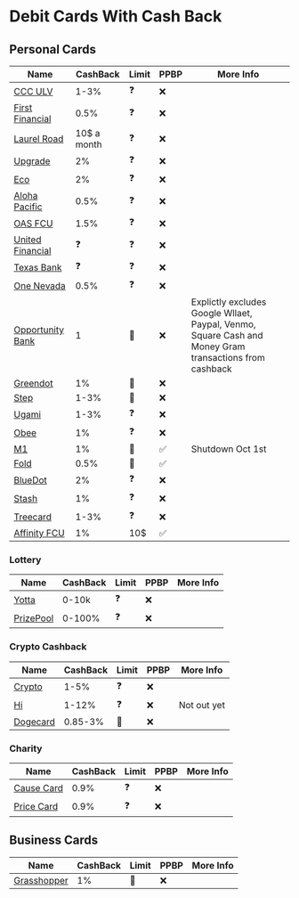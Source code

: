 # Debit Cards With Cash Back


## Personal Cards
|Name|CashBack|Limit|PPBP|More Info|
|---|---|---|---|---|
|[CCC ULV](https://ccculv.org)|1-3%|:question:|:x:|
|[First Financial](https://firstfinancial.org)|0.5%|:question:|:x:|
|[Laurel Road](https://laurelroad.com)|10$ a month|:question:|:x:|
|[Upgrade](https://upgrade.com)|2%|:question:|:x:|
|[Eco](https://ecoapp.com)|2%|:question:|:x:|
|[Aloha Pacific](https://alohapacific.com)|0.5%|:question:|:x:|
|[OAS FCU](https://oasfcu.org)|1.5%|:question:|:x:|
|[United Financial](https://unitedfinancialcu.org)|:question:|:question:|:x:|
|[Texas Bank](https://texasbnk.com)|:question:|:question:|:x:|
|[One Nevada](https://onenevada.org)|0.5%|:question:|:x:|
|[Opportunity Bank](https://opportunitybank.com)|1|:repeat:|:x:|Explictly excludes Google Wllaet, Paypal, Venmo, Square Cash and Money Gram transactions from cashback|
|[Greendot](https://greendot.com)|1%|:repeat:|:x:|
|[Step](https://step.com)|1-3%|:repeat:|:x:|
|[Ugami](https://ugami.com/)|1-3%|:question:|:x:|
|[Obee](https://obee.com)|1%|:question:|:x:|
|[M1](https://m1.com)|1%|:repeat:|:white_check_mark:|Shutdown Oct 1st
|[Fold](https://foldapp.com)|0.5%|:repeat:|:white_check_mark:|
|[BlueDot](https://thebluedot.co)|2%|:question:|:x:|
|[Stash](https://stash.com)|1%|:question:|:x:|
|[Treecard](https://treecard.org)|1-3%|:question:|:x:|
|[Affinity FCU](https://affinityfcu.com)|1%|10$|:white_check_mark:|


### Lottery
|Name|CashBack|Limit|PPBP|More Info|
|---|---|---|---|---|
|[Yotta](https://withyotta.com)|0-10k|:question:|:x:|
|[PrizePool](https://getprizepool.com)|0-100%|:question:|:x:|

### Crypto Cashback
|Name|CashBack|Limit|PPBP|More Info|
|---|---|---|---|---|
|[Crypto](https://crypto.com)|1-5%|:question:|:x:|
|[Hi](https://hi.com)|1-12%|:question:|:x:|Not out yet
|[Dogecard](https://dogecard.co)|0.85-3%|:repeat:|:x:|

### Charity
|Name|CashBack|Limit|PPBP|More Info|
|---|---|---|---|---|
|[Cause Card](https://getcausecard.com)|0.9%|:question:|:x:|
|[Price Card](https://paywithpride.com)|0.9%|:question:|:x:|

## Business Cards
|Name|CashBack|Limit|PPBP|More Info|
|---|---|---|---|---|
|[Grasshopper](https://grasshopper.bank)|1%|:repeat:|:x:|